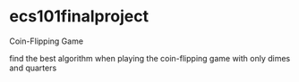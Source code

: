 # ecs101finalproject
Coin-Flipping Game

find the best algorithm when playing the coin-flipping game with only dimes and quarters
